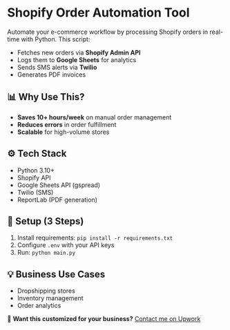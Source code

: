 # Shopify Order Automation Tool

Automate your e-commerce workflow by processing Shopify orders in real-time with Python. This script:
- Fetches new orders via **Shopify Admin API**
- Logs them to **Google Sheets** for analytics  
- Sends SMS alerts via **Twilio**  
- Generates PDF invoices  

## 📊 Why Use This?
- **Saves 10+ hours/week** on manual order management  
- **Reduces errors** in order fulfillment  
- **Scalable** for high-volume stores  

## ⚙️ Tech Stack
- Python 3.10+  
- Shopify API  
- Google Sheets API (gspread)  
- Twilio (SMS)  
- ReportLab (PDF generation)  

## 🚀 Setup (3 Steps)
1. Install requirements: `pip install -r requirements.txt`  
2. Configure `.env` with your API keys  
3. Run: `python main.py`  

## 💡 Business Use Cases
- Dropshipping stores  
- Inventory management  
- Order analytics  

📌 **Want this customized for your business?** [Contact me on Upwork](your-upwork-link)  
